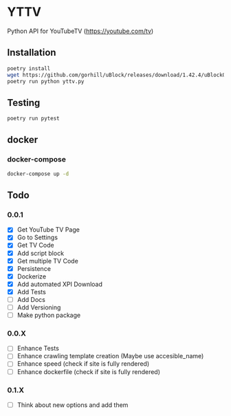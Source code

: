 # YTTV
Python API for YouTubeTV (https://youtube.com/tv)

## Installation
```bash
poetry install
wget https://github.com/gorhill/uBlock/releases/download/1.42.4/uBlock0_1.42.4.firefox.signed.xpi
poetry run python yttv.py
```

## Testing
```bash
poetry run pytest
```

## docker
### docker-compose
```bash
docker-compose up -d
```

## Todo
### 0.0.1
- [X] Get YouTube TV Page
- [X] Go to Settings
- [X] Get TV Code
- [X] Add script block
- [X] Get multiple TV Code
- [X] Persistence
- [X] Dockerize
- [X] Add automated XPI Download
- [X] Add Tests
- [ ] Add Docs
- [ ] Add Versioning
- [ ] Make python package
### 0.0.X
- [ ] Enhance Tests
- [ ] Enhance crawling template creation (Maybe use accesible_name) 
- [ ] Enhance speed (check if site is fully rendered)
- [ ] Enhance dockerfile (check if site is fully rendered)
### 0.1.X
- [ ] Think about new options and add them
